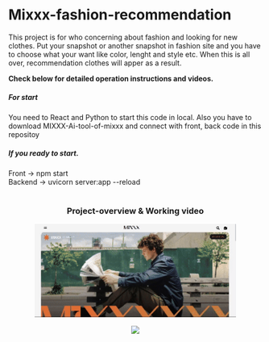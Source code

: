 # Mixxx-fashion-recommendation
This project is for who concerning about fashion and looking for new clothes.
Put your snapshot or another snapshot in fashion site and you have to choose what your want like color, lenght and style etc.
When this is all over, recommendation clothes will apper as a result.

**Check below for detailed operation instructions and videos.**

<h5> For start </h5>
You need to React and Python to start this code in local.
Also you have to download MIXXX-Ai-tool-of-mixxx and connect with front, back code in this repositoy

<h5>If you ready to start.</h5>
Front -> npm start<br>
Backend -> uvicorn server:app --reload

# <h3 align="center">Project-overview & Working video</h3>
<p align="center">
  <img src="images/mixxx-video.gif" width="400">
</p>
<p align="center">
  <img src="images/mixxx.png" width="400">
</p>
